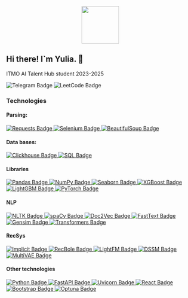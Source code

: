 <div id="header" align="center">
  <!--<img src="https://i.giphy.com/media/v1.Y2lkPTc5MGI3NjExdnRpZHo4NmdxOGF3cDQ2d3JteGhvbWt1bWkyNGQ1bWtpcXl3cXN5MiZlcD12MV9pbnRlcm5hbF9naWZfYnlfaWQmY3Q9cw/5eLDrEaRGHegx2FeF2/giphy.gif" width="200"/>-->
  <img src="https://i.giphy.com/media/v1.Y2lkPTc5MGI3NjExMHFlZTFlcWI3MnJlb3FoaXZpMno2dGFoMmk1cjZ4ZzZ3dDJkbWN6diZlcD12MV9pbnRlcm5hbF9naWZfYnlfaWQmY3Q9cw/4XXo8A7CIW1lZGgdhm/giphy.gif" width="100"/>
</div>

## Hi there! I`m Yulia.  👋

ITMO AI Talent Hub student 2023-2025

<div id="badges">
  <!--<img src="https://img.shields.io/badge/LinkedIn-blue?style=for-the-badge&logo=linkedin&logoColor=white" alt="LinkedIn Badge"/>-->
  <a href="https://t.me/etwasvvie" style="text-decoration: none;">
    <img alt="Telegram Badge" src="https://img.shields.io/badge/Telegram-blue?style=for-the-badge&logo=Telegram">
  </a>
  <a href="https://leetcode.com/u/etwaswie/" style="text-decoration: none;">
    <img alt="LeetCode Badge" src="https://img.shields.io/badge/LeetCode-black?style=for-the-badge&logo=LeetCode">
  </a>
</div>

### Technologies
#### Parsing:
<div id="badges"> 
  <a href="https://requests.readthedocs.io/"> 
    <img alt="Requests Badge" src="https://img.shields.io/badge/Requests-%23FFD1DC?style=for-the-badge"> 
  </a> 
  <a href="https://www.selenium.dev/"> 
    <img alt="Selenium Badge" src="https://img.shields.io/badge/Selenium-%237FB5B5?style=for-the-badge"> 
  </a> 
  <a href="https://www.crummy.com/software/BeautifulSoup/bs4/doc/"> 
    <img alt="BeautifulSoup Badge" src="https://img.shields.io/badge/BeautifulSoup-%23FCE883?style=for-the-badge"> 
  </a> 
</div>

#### Data bases:
<div id="badges"> 
  <a href="https://clickhouse.tech/"> 
    <img alt="Clickhouse Badge" src="https://img.shields.io/badge/Clickhouse-%23E6E6FA?style=for-the-badge"> 
  </a> 
  <a href="https://sql-language.ru/"> 
    <img alt="SQL Badge" src="https://img.shields.io/badge/SQL-%23B39F7A?style=for-the-badge"> 
  </a> 
</div>

#### Libraries
<div id="badges"> 
  <a href="https://pandas.pydata.org/"> 
    <img alt="Pandas Badge" src="https://img.shields.io/badge/Pandas-%239ACEEB?style=for-the-badge"> 
  </a> 
  <a href="https://numpy.org/"> 
    <img alt="NumPy Badge" src="https://img.shields.io/badge/NumPy-%23F9F8BB?style=for-the-badge"> 
  </a> 
  <a href="https://seaborn.pydata.org/"> 
    <img alt="Seaborn Badge" src="https://img.shields.io/badge/Seaborn-%23DAD871?style=for-the-badge"> 
  </a> 
  <a href="https://xgboost.readthedocs.io/en/stable/"> 
    <img alt="XGBoost Badge" src="https://img.shields.io/badge/XGBoost-%23FFDB8B?style=for-the-badge"> 
  </a> 
  <a href="https://lightgbm.readthedocs.io/en/latest/"> 
    <img alt="LightGBM Badge" src="https://img.shields.io/badge/LightGBM-%23A8E4A0?style=for-the-badge"> 
  </a> 
  <a href="https://pytorch.org/"> 
    <img alt="PyTorch Badge" src="https://img.shields.io/badge/PyTorch-%23F2E8C9?style=for-the-badge"> 
  </a> 
</div>

#### NLP
<div id="badges"> 
  <a href="https://nlp.stanford.edu/nltk/"> 
    <img alt="NLTK Badge" src="https://img.shields.io/badge/NLTK-%23E4717A?style=for-the-badge"> 
  </a> 
  <a href="https://spacy.io/"> 
    <img alt="spaCy Badge" src="https://img.shields.io/badge/spaCy-%23AFDAFC?style=for-the-badge"> 
  </a> 
  <a href="https://radimrehurek.com/gensim/auto_examples/tutorials/run_doc2vec.html"> 
    <img alt="Doc2Vec Badge" src="https://img.shields.io/badge/Doc2Vec-%23FCE883?style=for-the-badge"> 
  </a> 
  <a href="https://fasttext.cc/"> 
    <img alt="FastText Badge" src="https://img.shields.io/badge/FastText-%23A18594?style=for-the-badge"> 
  </a> 
  <a href="https://radimrehurek.com/gensim/"> 
    <img alt="Gensim Badge" src="https://img.shields.io/badge/Gensim-%239FE2BF?style=for-the-badge"> 
  </a> 
  <a href="https://huggingface.co/docs/transformers/index"> 
    <img alt="Transformers Badge" src="https://img.shields.io/badge/Transformers-%23E7C697?style=for-the-badge"> 
  </a> 
</div>

#### RecSys
<div id="badges"> 
  <a href="https://github.com/benfred/implicit"> 
    <img alt="Implicit Badge" src="https://img.shields.io/badge/Implicit-%23A8E4A0?style=for-the-badge"> 
  </a> 
  <a href="https://github.com/RUCAI/RecBole"> 
    <img alt="RecBole Badge" src="https://img.shields.io/badge/RecBole-%23E6E6FA?style=for-the-badge"> 
  </a> 
  <a href="https://lyst.github.io/lightfm/docs/home.html"> 
    <img alt="LightFM Badge" src="https://img.shields.io/badge/LightFM-%23B39F7A?style=for-the-badge"> 
  </a> 
  <a href="https://dssm.readthedocs.io/en/latest/"> 
    <img alt="DSSM Badge" src="https://img.shields.io/badge/DSSM-%23FFD1DC?style=for-the-badge"> 
  </a> 
  <a href="https://github.com/zhengxiaowei1995/MultiVAE"> 
    <img alt="MultiVAE Badge" src="https://img.shields.io/badge/MultiVAE-%237FC7FF?style=for-the-badge"> 
  </a> 
</div>

#### Other technologies
<div id="badges"> 
  <a href="https://www.python.org/"> 
    <img alt="Python Badge" src="https://img.shields.io/badge/Python-%239ACEEB?style=for-the-badge"> 
  </a> 
  <a href="https://fastapi.tiangolo.com/"> 
    <img alt="FastAPI Badge" src="https://img.shields.io/badge/FastAPI-%23E7C697?style=for-the-badge"> 
  </a> 
  <a href="https://www.uvicorn.org/"> 
    <img alt="Uvicorn Badge" src="https://img.shields.io/badge/Uvicorn-%23E4717A?style=for-the-badge"> 
  </a> 
  <a href="https://reactjs.org/"> 
    <img alt="React Badge" src="https://img.shields.io/badge/React-%23E5E4E2?style=for-the-badge"> 
  </a> 
  <a href="https://getbootstrap.com/"> 
    <img alt="Bootstrap Badge" src="https://img.shields.io/badge/Bootstrap-%23A8E4A0?style=for-the-badge"> 
  </a> 
  <a href="https://optuna.org/"> 
    <img alt="Optuna Badge" src="https://img.shields.io/badge/Optuna-%23FFDB8B?style=for-the-badge"> 
  </a> 
</div>



